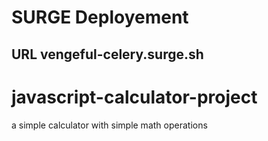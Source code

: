 # SURGE Deployement

## URL  vengeful-celery.surge.sh
# javascript-calculator-project
a simple calculator with simple math operations
